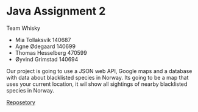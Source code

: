 # Java Assignment 2

Team Whisky

- Mia Tollaksvik  140687
- Agne Ødegaard   140699
- Thomas Hesselberg 470599
- Øyvind Grimstad 140694

Our project is going to use a JSON web API, Google maps and a database with data about blacklisted species in Norway. Its going to be a map that uses your current location, it wil show all sightings of nearby blacklisted species in Norway.


[Reposetory](https://github.com/OrangeeWeb/AdnroidDevAssignment2)

